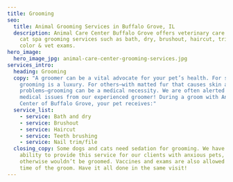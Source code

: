 ```yaml
---
title: Grooming
seo:
  title: Animal Grooming Services in Buffalo Grove, IL
  description: Animal Care Center Buffalo Grove offers veterinary care & dog or
    cat spa grooming services such as bath, dry, brushout, haircut, trims, hair
    color & vet exams.
hero_image:
  hero_image_jpg: animal-care-center-grooming-services.jpg
services_intro:
  heading: Grooming
  copy: "A groomer can be a vital advocate for your pet’s health. For some pets,
    grooming is a luxury. For others—with matted fur that causes skin and ear
    problems—grooming can be a medical necessity. We are often alerted to
    medical issues from our experienced groomer! During a groom with Animal Care
    Center of Buffalo Grove, your pet receives:"
  service_list:
    - service: Bath and dry
    - service: Brushout
    - service: Haircut
    - service: Teeth brushing
    - service: Nail trim/file
  closing_copy: Some dogs and cats need sedation for grooming. We have the unique
    ability to provide this service for our clients with anxious pets, who
    otherwise wouldn’t be groomed. Vaccines and exams are also allowed at the
    time of the groom. Have it all done in the same visit!
---
```

